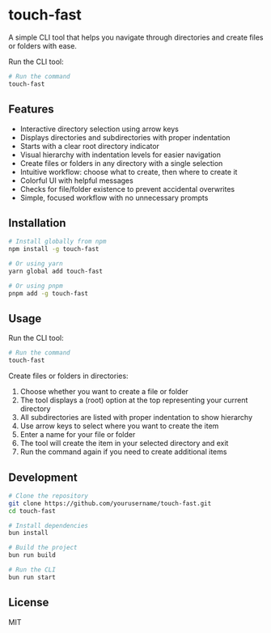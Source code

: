 # touch-fast

A simple CLI tool that helps you navigate through directories and create files or folders with ease.

Run the CLI tool:

```bash
# Run the command
touch-fast
```

## Features

- Interactive directory selection using arrow keys
- Displays directories and subdirectories with proper indentation
- Starts with a clear root directory indicator
- Visual hierarchy with indentation levels for easier navigation
- Create files or folders in any directory with a single selection
- Intuitive workflow: choose what to create, then where to create it
- Colorful UI with helpful messages
- Checks for file/folder existence to prevent accidental overwrites
- Simple, focused workflow with no unnecessary prompts

## Installation

```bash
# Install globally from npm
npm install -g touch-fast

# Or using yarn
yarn global add touch-fast

# Or using pnpm
pnpm add -g touch-fast
```

## Usage

Run the CLI tool:

```bash
# Run the command
touch-fast
```

Create files or folders in directories:
1. Choose whether you want to create a file or folder
2. The tool displays a (root) option at the top representing your current directory
3. All subdirectories are listed with proper indentation to show hierarchy
4. Use arrow keys to select where you want to create the item
5. Enter a name for your file or folder
6. The tool will create the item in your selected directory and exit
7. Run the command again if you need to create additional items

## Development

```bash
# Clone the repository
git clone https://github.com/yourusername/touch-fast.git
cd touch-fast

# Install dependencies
bun install

# Build the project
bun run build

# Run the CLI
bun run start
```

## License

MIT
